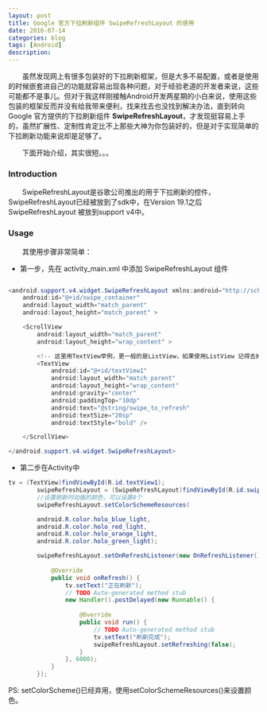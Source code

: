 ```yaml
---
layout: post
title: Google 官方下拉刷新组件 SwipeRefreshLayout 的使用
date: 2016-07-14
categories: blog
tags: [Android]
description: 
---
```


　　虽然发现网上有很多包装好的下拉刷新框架，但是大多不易配置，或者是使用的时候嵌套进自己的功能就容易出现各种问题，对于经验老道的开发者来说，这些可能都不是事儿。但对于我这样刚接触Android开发两星期的小白来说，使用这些包装的框架反而并没有给我带来便利，找来找去也没找到解决办法，直到转向 Google 官方提供的下拉刷新组件 __SwipeRefreshLayout__，才发现挺容易上手的，虽然扩展性、定制性肯定比不上那些大神为你包装好的，但是对于实现简单的下拉刷新功能来说却是足够了。

　　下面开始介绍，其实很短。。。

### Introduction

　　SwipeRefreshLayout是谷歌公司推出的用于下拉刷新的控件，SwipeRefreshLayout已经被放到了sdk中，在Version 19.1之后SwipeRefreshLayout 被放到support v4中。

### Usage

　　其使用步骤非常简单：

* 第一步，先在 activity_main.xml 中添加 SwipeRefreshLayout 组件

```java

<android.support.v4.widget.SwipeRefreshLayout xmlns:android="http://schemas.android.com/apk/res/android"
    android:id="@+id/swipe_container"
    android:layout_width="match_parent"
    android:layout_height="match_parent" >

    <ScrollView
        android:layout_width="match_parent"
        android:layout_height="wrap_content" >

        <!-- 这里用TextView举例，更一般的是ListView，如果使用ListView 记得去掉 ScrollView 标签 -->
        <TextView
            android:id="@+id/textView1"
            android:layout_width="match_parent"
            android:layout_height="wrap_content"
            android:gravity="center"
            android:paddingTop="10dp"
            android:text="@string/swipe_to_refresh"
            android:textSize="20sp"
            android:textStyle="bold" />

    </ScrollView>

</android.support.v4.widget.SwipeRefreshLayout>

```

* 第二步在Activity中

```java
tv = (TextView)findViewById(R.id.textView1);
        swipeRefreshLayout = (SwipeRefreshLayout)findViewById(R.id.swipe_container);
        //设置刷新时动画的颜色，可以设置4个
        swipeRefreshLayout.setColorSchemeResources(

        android.R.color.holo_blue_light, 
        android.R.color.holo_red_light, 
        android.R.color.holo_orange_light, 
        android.R.color.holo_green_light);

        swipeRefreshLayout.setOnRefreshListener(new OnRefreshListener() {
            
            @Override
            public void onRefresh() {
                tv.setText("正在刷新");
                // TODO Auto-generated method stub
                new Handler().postDelayed(new Runnable() {
                    
                    @Override
                    public void run() {
                        // TODO Auto-generated method stub
                        tv.setText("刷新完成");
                        swipeRefreshLayout.setRefreshing(false);
                    }
                }, 6000);
            }
        });

```
PS: setColorScheme()已经弃用，使用setColorSchemeResources()来设置颜色。